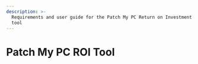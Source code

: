 ```yaml
---
description: >-
  Requirements and user guide for the Patch My PC Return on Investment (ROI)
  tool
---
```


# Patch My PC ROI Tool

